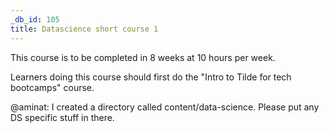 ```yaml
---
_db_id: 105
title: Datascience short course 1
---
```


This course is to be completed in 8 weeks at 10 hours per week. 

Learners doing this course should first do the "Intro to Tilde for tech bootcamps" course.


@aminat: I created a directory called content/data-science. Please put any DS specific stuff in there.